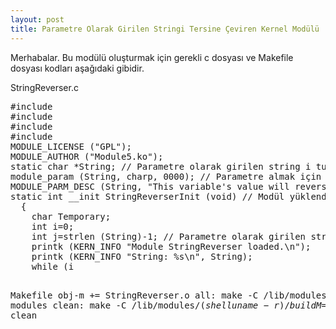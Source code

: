 ```yaml
---
layout: post
title: Parametre Olarak Girilen Stringi Tersine Çeviren Kernel Modülü
---
```


Merhabalar. Bu modülü oluşturmak için gerekli c dosyası ve Makefile dosyası kodları aşağıdaki gibidir.

StringReverser.c
<pre>
#include <linux/module.h>
#include <linux/kernel.h>
#include <linux/init.h>
#include <linux/moduleparam.h>
MODULE_LICENSE ("GPL");
MODULE_AUTHOR ("Module5.ko");
static char *String; // Parametre olarak girilen string i tutar.
module_param (String, charp, 0000); // Parametre almak için kullanılan, değişken adı, değişken türü, verilecek izinleri parametre olarak alan fonksiyon.
MODULE_PARM_DESC (String, "This variable's value will reverse.");
static int __init StringReverserInit (void) // Modül yüklendiğinde çalışacak fonksiyon.
  {
    char Temporary;
    int i=0;
    int j=strlen (String)-1; // Parametre olarak girilen string in uzunluğunun 1 eksiğini tutar.
    printk (KERN_INFO "Module StringReverser loaded.\n");
    printk (KERN_INFO "String: %s\n", String);
    while (i<j) // Ters çevirme işlemleri gerçekleşir.
      {
        Temporary=String[i];
	String[i]=String[j];
	String[j]=Temporary;
	i++;
	j--;
      }
    printk (KERN_INFO "Reversed String: %s\n", String);
    return 0;
  }
static void __exit StringReverserExit (void) // Modül kaldırıldığında çalışacak fonksiyon.
  {
    printk (KERN_INFO "Module StringReverser removed.\n");
  }
module_init (StringReverserInit);
module_exit (StringReverserExit);
</pre>
Makefile
obj-m += StringReverser.o
all:
	make -C /lib/modules/$(shell uname -r)/build M=$(PWD) modules
clean:
	make -C /lib/modules/$(shell uname -r)/build M=$(PWD) clean

